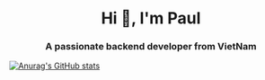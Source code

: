 <h1 align="center">Hi 👋, I'm Paul</h1>
<h3 align="center">A passionate backend developer from VietNam</h3>


[![Anurag's GitHub stats](https://github-readme-stats.vercel.app/api?username=Paul)](https://github.com/anuraghazra/github-readme-stats)
